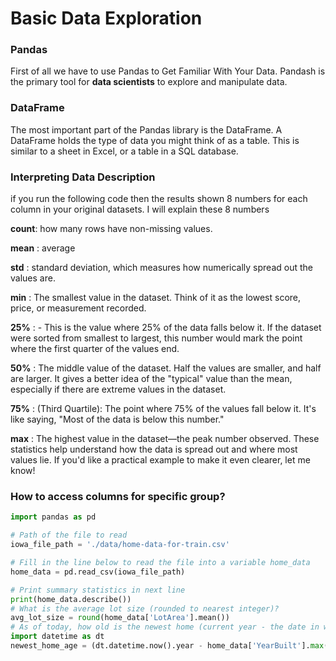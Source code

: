 # Basic Data Exploration
### Pandas
First of all we have to use  Pandas to Get Familiar With Your Data. Pandash is the primary tool for **data scientists** to explore and manipulate data.
### DataFrame
The most important part of the Pandas library is the DataFrame. A DataFrame holds the type of data you might think of as a table. This is similar to a sheet in Excel, or a table in a SQL database.
### Interpreting Data Description

if you run the following code then the results shown 8 numbers for each column in your original datasets. I will explain these 8 numbers

**count**:  how many rows have non-missing values.

**mean** :  average

**std**  :  standard deviation, which measures how numerically spread out the values are.

**min**  :  The smallest value in the dataset. Think of it as the lowest score, price, or measurement recorded. 

**25%**  :  - This is the value where 25% of the data falls below it. If the dataset were sorted from smallest to largest, this number would mark the point where the first quarter of the values end.

**50%**  :   The middle value of the dataset. Half the values are smaller, and half are larger. It gives a better idea of the "typical" value than the mean, especially if there are extreme values in the dataset.

**75%**  :   (Third Quartile): The point where 75% of the values fall below it. It's like saying, "Most of the data is below this number."

**max**  :   The highest value in the dataset—the peak number observed.
These statistics help understand how the data is spread out and where most values lie. If you'd like a practical example to make it even clearer, let me know!


### How to access columns for specific group?

```python
import pandas as pd

# Path of the file to read
iowa_file_path = './data/home-data-for-train.csv'

# Fill in the line below to read the file into a variable home_data
home_data = pd.read_csv(iowa_file_path)

# Print summary statistics in next line
print(home_data.describe())
# What is the average lot size (rounded to nearest integer)?
avg_lot_size = round(home_data['LotArea'].mean())
# As of today, how old is the newest home (current year - the date in which it was built)
import datetime as dt
newest_home_age = (dt.datetime.now().year - home_data['YearBuilt'].max())


```